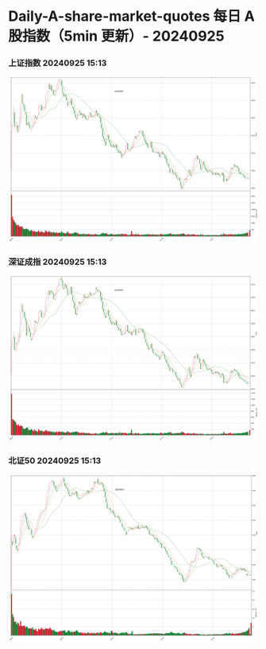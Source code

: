 
# Daily-A-share-market-quotes 每日 A 股指数（5min 更新）- 20240925

### 上证指数 20240925 15:13
![](./fig/2024/9/20240925-sh000001.png)

### 深证成指 20240925 15:13
![](./fig/2024/9/20240925-sz399001.png)

### 北证50 20240925 15:13
![](./fig/2024/9/20240925-bj899050.png)
